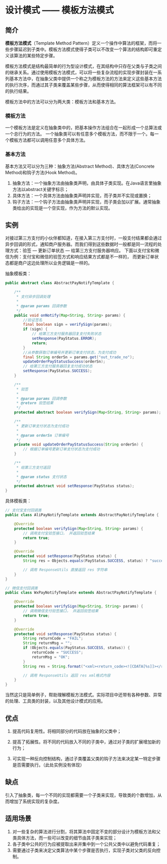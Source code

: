# 设计模式 —— 模板方法模式

## 简介

**模板方法模式**（Template Method Pattern）定义一个操作中算法的框架，而将一些步骤延迟到子类中。模板方法模式使得子类可以不改变一个算法的结构即可重定义该算法的某些特定步骤。

模板方法模式是结构最简单的行为型设计模式，在其结构中只存在父类与子类之间的继承关系。通过使用模板方法模式，可以将一些复杂流程的实现步骤封装在一系列基本方法中，在抽象父类中提供一个称之为模板方法的方法来定义这些基本方法的执行次序，而通过其子类来覆盖某些步骤，从而使得相同的算法框架可以有不同的执行结果。

模板方法中的方法可以分为两大类：模板方法和基本方法。

### 模板方法

一个模板方法是定义在抽象类中的，把基本操作方法组合在一起形成一个总算法或一个总行为的方法。
一个抽象类可以有任意多个模板方法，而不限于一个。每一个模板方法都可以调用任意多个具体方法。

### 基本方法

基本方法又可以分为三种：抽象方法(Abstract Method)、具体方法(Concrete Method)和钩子方法(Hook Method)。

1. 抽象方法：一个抽象方法由抽象类声明，由具体子类实现。在Java语言里抽象方法以abstract关键字标示；
2. 具体方法：一个具体方法由抽象类声明并实现，而子类并不实现或置换；
3. 钩子方法：一个钩子方法由抽象类声明并实现，而子类会加以扩展。通常抽象类给出的实现是一个空实现，作为方法的默认实现。

## 实例

对接过第三方支付的小伙伴都知道，在接入第三方支付时，一般支付结果都会通过异步回调的形式，通知商户服务器。而我们得到这些数据时一般都是同一流程的处理方式：验签 — 更新订单状态 — 给第三方支付服务器响应。
下面以支付宝和微信为例：支付宝和微信的验签方式和响应结果方式都是不一样的， 而更新订单状态都是商户这边处理所以业务逻辑是一样的。

抽象模板类：

```java
public abstract class AbstractPayNotifyTemplate {

    /**
     * 支付异步回调处理
     *
     * @param params 回调参数
     */
    public void onNotify(Map<String, String> params) {
        //验证签名
        final boolean sign = verifySign(params);
        if (sign) {
            // 给第三方支付服务器回复支付失败状态
            setResponse(PayStatus.ERROR);
            return;
        }
        //从参数获取订单编号并更新订单支付状态，为支付成功
        final String orderSn = params.get("out_trade_no");
        updateOrderPayStatusSuccess(orderSn);
        // 给第三方支付服务器回复支付成功状态
        setResponse(PayStatus.SUCCESS);
    }

    /**
     * 验签
     *
     * @param params 回调参数
     * @return 验签结果
     */
    protected abstract boolean verifySign(Map<String, String> params);

    /**
     * 更新订单支付状态为支付成功
     *
     * @param orderSn 订单编号
     */
    private void updateOrderPayStatusSuccess(String orderSn) {
        // 根据订单编号更新订单支付状态为支付成功
    }

    /**
     * 给第三方支付返回
     *
     * @param status 支付状态
     */
    protected abstract void setResponse(PayStatus status);
}
```

具体模板类：

```java
// 支付宝支付回调类
public class AliPayNotifyTemplate extends AbstractPayNotifyTemplate {

    @Override
    protected boolean verifySign(Map<String, String> params) {
        // 调用支付宝验签接口， 并返回验签结果
        return true;
    }

    @Override
    protected void setResponse(PayStatus status) {
        String res = Objects.equals(PayStatus.SUCCESS, status) ? "success" : "error";

        // 调用 ResponseUtils 直接返回 res 字符串
    }
}

// 微信支付回调类
public class WxPayNotifyTemplate extends AbstractPayNotifyTemplate {

    @Override
    protected boolean verifySign(Map<String, String> params) {
        // 调用微信支付验签接口， 并返回验签结果
        return true;
    }

    @Override
    protected void setResponse(PayStatus status) {
        String returnCode = "FAIL";
        String returnMsg = "";
        if (Objects.equals(PayStatus.SUCCESS, status)) {
            returnCode = "SUCCESS";
            returnMsg = "OK";
        }
        String res = String.format("<xml><return_code><![CDATA[%s]]></return_code><return_msg><![CDATA[%s]]></return_msg></xml>", returnCode, returnMsg);

        // 调用 ResponseUtils 返回 res xml格式内容
    }
}
```

当然这只是简单例子，帮助理解模板方法模式。实际项目中还带有各种参数、异常的处理、工具类的封装，以及其他设计模式的应用。

## 优点

1. 提高代码复用性。将相同部分的代码放在抽象的父类中；

2. 提高了拓展性。将不同的代码放入不同的子类中，通过对子类的扩展增加新的行为；

3. 可实现一种反向控制结构，通过子类覆盖父类的钩子方法来决定某一特定步骤是否需要执行。（此处实例没有体现）

## 缺点

引入了抽象类，每一个不同的实现都需要一个子类来实现，导致类的个数增加，从而增加了系统实现的复杂度。

## 适用场景

1. 对一些复杂的算法进行分割，将其算法中固定不变的部分设计为模板方法和父类具体方法，而一些可以改变的细节由其子类来实现；
2. 各子类中公共的行为应被提取出来并集中到一个公共父类中以避免代码重复；
3. 需要通过子类来决定父类算法中某个步骤是否执行，实现子类对父类的反向控制。
